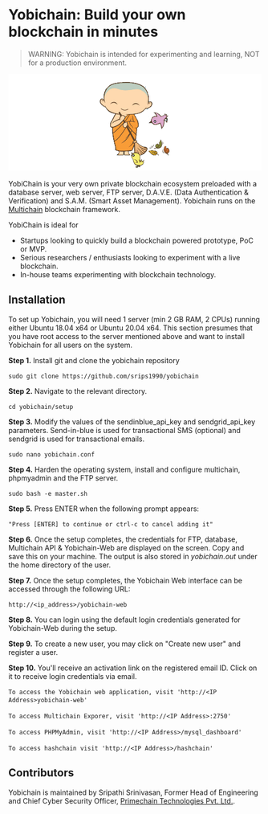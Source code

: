# Yobichain: Build your own blockchain in minutes

> WARNING: Yobichain is intended for experimenting and learning, NOT for a production environment.

![Image of Yobi](yobichain-web/images/yobi1.png?raw=true)


YobiChain is your very own private blockchain ecosystem preloaded with a database server, web server, FTP server, D.A.V.E. (Data Authentication & Verification) and S.A.M. (Smart Asset Management). Yobichain runs on the [Multichain](https://github.com/MultiChain) blockchain framework.

YobiChain is ideal for

* Startups looking to quickly build a blockchain powered prototype, PoC or MVP.
* Serious researchers / enthusiasts looking to experiment with a live blockchain.
* In-house teams experimenting with blockchain technology.

## Installation

To set up Yobichain, you will need 1 server (min 2 GB RAM, 2 CPUs) running either Ubuntu 18.04 x64 or Ubuntu 20.04 x64. This section presumes that you have root access to the server mentioned above and want to install Yobichain for all users on the system.

**Step 1.**  Install git and clone the yobichain repository

    sudo git clone https://github.com/srips1990/yobichain
	
**Step 2.** Navigate to the relevant directory.

    cd yobichain/setup

**Step 3.** Modify the values of the sendinblue_api_key and sendgrid_api_key parameters. Send-in-blue is used for transactional SMS (optional) and sendgrid is used for transactional emails.

    sudo nano yobichain.conf
	
**Step 4.** Harden the operating system, install and configure multichain, phpmyadmin and the FTP server.

    sudo bash -e master.sh

**Step 5.** Press ENTER when the following prompt appears:

	"Press [ENTER] to continue or ctrl-c to cancel adding it"
   
**Step 6.**  Once the setup completes, the credentials for FTP, database, Multichain API & Yobichain-Web are displayed on the screen. Copy and save this on your machine. The output is also stored in *yobichain.out* under the home directory of the user.

**Step 7.** Once the setup completes, the Yobichain Web interface can be accessed through the following URL:
    
    http://<ip_address>/yobichain-web

**Step 8.** You can login using the default login credentials generated for Yobichain-Web during the setup.
	
**Step 9.** To create a new user, you may click on "Create new user" and register a user.

**Step 10.** You'll receive an activation link on the registered email ID. Click on it to receive login credentials via email.
    
    To access the Yobichain web application, visit 'http://<IP Address>yobichain-web'

    To access Multichain Exporer, visit 'http://<IP Address>:2750'

    To access PHPMyAdmin, visit 'http://<IP Address>/mysql_dashboard'
    
    To access hashchain visit 'http://<IP Address>/hashchain'

## Contributors

Yobichain is maintained by Sripathi Srinivasan, Former Head of Engineering and Chief Cyber Security Officer, [Primechain Technologies Pvt. Ltd.](http://www.primechaintech.com). 
